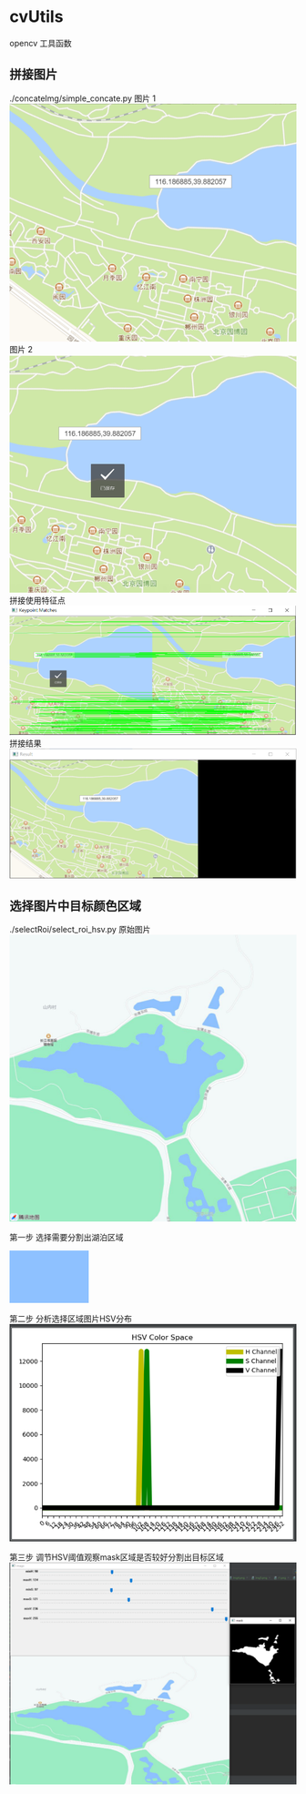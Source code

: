 # cvUtils
opencv 工具函数

## 拼接图片
./concateImg/simple_concate.py
图片 1
![avatar](./concateImg/img4.png)
图片 2
![avatar](./concateImg/img5.png)
拼接使用特征点
![avatar](./concateImg/concate4_5.png)
拼接结果
![avatar](./concateImg/concate4_5_result.png)


## 选择图片中目标颜色区域
./selectRoi/select_roi_hsv.py
原始图片
![avatar](./selectRoi/tecent_1.png)

第一步 选择需要分割出湖泊区域

![avatar](./selectRoi/tecent_1_roi.png)

第二步 分析选择区域图片HSV分布
![avatar](./selectRoi/hsv.png)

第三步 调节HSV阈值观察mask区域是否较好分割出目标区域
![avatar](./selectRoi/mask.png)